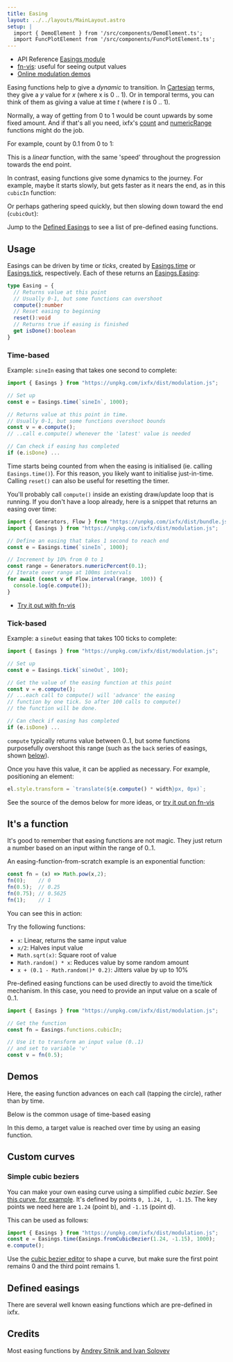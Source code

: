 ```yaml
---
title: Easing
layout: ../../layouts/MainLayout.astro
setup: |
  import { DemoElement } from '/src/components/DemoElement.ts';
  import FuncPlotElement from '/src/components/FuncPlotElement.ts';
---
```


<div class="tip">
<ul>
<li>API Reference <a href="https://clinth.github.io/ixfx/modules/Modulation.Easings.html">Easings module</a></li>
<li><a href="https://fn-vis.pages.dev/1/#H4sIANJT3mQAA1WQsU7EMAyGX+VXphaVpiwMRcfGwMDESCtdufpKIHGixq1OqvruJCeBdJttff5+yx+bcn4k1apgvai92hQP7r+vlGEjZrCq3fYqo1G1aWekKIm5V3tfXZs87hNhXPCzYMPLEA1PETvOs3fo1JdIiK3WC4efqT55p83lfNGjiaKTd7GDGM/1d+zUU8cda50dBMPwK83wTHCGF6GOT56jgHD4i6nFOCqOn2TtscJjc/fQNE159USSVxaa18EWRYnDM7aOAUuCNQkonxKStSgzDaTcd+IRiV9SFBB8lDeKcZioWLNzr5D0uQJUetjNA/tfXucbdFIBAAA=">fn-vis</a>: useful for seeing output values</li>
<li><a href="https://clinth.github.io/ixfx-demos/modulation/">Online modulation demos</a></li>
</ul>
</div>


Easing functions help to give a *dynamic* to transition. In [Cartesian](../../types/geometry/units/#cartesian) terms, they give a _y_ value for _x_ (where x is 0 .. 1). Or in temporal terms, you can think of them as giving a value at time _t_ (where _t_ is 0 .. 1).

Normally, a way of getting from 0 to 1 would be count upwards by some fixed amount. And if that's all you need, ixfx's [count](../../data/generator/#count) and [numericRange](../../data/generator/#numeric-range) functions might do the job.

For example, count by 0.1 from 0 to 1:

<div data-easing=true id="demo0" title="Linear function" fn="x"></div>

This is a _linear_ function, with the same 'speed' throughout the progression towards the end point.

In contrast, easing functions give some dynamics to the journey. For example, maybe it starts slowly, but gets faster as it nears the end, as in this `cubicIn` function:

<div data-easing=true id="demo1" title="cubicIn" easing="cubicIn"></div>

Or perhaps gathering speed quickly, but then slowing down toward the end (`cubicOut`):

<div data-easing=true id="demo1" title="cubicOut" easing="cubicOut"></div>

Jump to the [Defined Easings](#defined-easings) to see a list of pre-defined easing functions.

## Usage

Easings can be driven by time or _ticks_, created by [Easings.time](https://clinth.github.io/ixfx/modules/Modulation.Easings.html#time) or [Easings.tick](https://clinth.github.io/ixfx/modules/Modulation.Easings.html#tick), respectively. Each of these returns an [Easings.Easing](https://clinth.github.io/ixfx/modules/Modulation.Easings.html#Easing):

```typescript
type Easing = {
  // Returns value at this point
  // Usually 0-1, but some functions can overshoot
  compute():number
  // Reset easing to beginning
  reset():void
  // Returns true if easing is finished
  get isDone():boolean
}
```

### Time-based

Example: `sineIn` easing that takes one second to complete:

```js
import { Easings } from "https://unpkg.com/ixfx/dist/modulation.js";

// Set up
const e = Easings.time(`sineIn`, 1000);

// Returns value at this point in time.
// Usually 0-1, but some functions overshoot bounds
const v = e.compute();
// ..call e.compute() whenever the 'latest' value is needed

// Can check if easing has completed
if (e.isDone) ...
```

Time starts being counted from when the easing is initialised (ie. calling `Easings.time()`). For this reason, you likely want to initialise just-in-time. Calling `reset()` can also be useful for resetting the timer.

You'll probably call `compute()` inside an existing draw/update loop that is running. If you don't have a loop already, here is a snippet that returns an easing over time:

```js
import { Generators, Flow } from "https://unpkg.com/ixfx/dist/bundle.js";
import { Easings } from "https://unpkg.com/ixfx/dist/modulation.js";

// Define an easing that takes 1 second to reach end
const e = Easings.time(`sineIn`, 1000);

// Increment by 10% from 0 to 1
const range = Generators.numericPercent(0.1); 
// Iterate over range at 100ms intervals
for await (const v of Flow.interval(range, 100)) {
  console.log(e.compute());
}
```

* [Try it out with fn-vis](https://fn-vis.pages.dev/1/#H4sIAABU3mQAA1WQsU7EMAyGX8XK1KLSlIWhp2NjYGBiJJUuXH0lkDhR7VYnVX13kpNAYrT1+fut/31TIY6oepV8FLU3myIb/uZGOXLirFf9tjcFZdXnmxFZMnOv9qG5DWU9ZMKFFGeBDZ4tO5oYdrjMMYBRnyKJe60XSt9Te45Bu+vlqkfHorN38VZcpPaLjToYMqR1cSA4grjiDJEQgqNF0NA5EgsgHH9jWnEBq9MHen9q4LG7e+i6rr55GOWFBOfV+qqq4fgEmyEAjwJrFmB5JWVrVRcaIOe+IY2Q+SVHAaTI8orMdsJqLc69gayvDyqX9a+84Qc1a72VTgEAAA==)

### Tick-based
Example: a `sineOut` easing that takes 100 ticks to complete:

```js
import { Easings } from "https://unpkg.com/ixfx/dist/modulation.js";

// Set up
const e = Easings.tick(`sineOut`, 100);

// Get the value of the easing function at this point
const v = e.compute();
// ...each call to compute() will 'advance' the easing
// function by one tick. So after 100 calls to compute()
// the function will be done.

// Can check if easing has completed
if (e.isDone) ...
```

`compute` typically returns value between 0..1, but some functions purposefully overshoot this range (such as the `back` series of easings, shown [below](#defined-easings)).

Once you have this value, it can be applied as necessary. For example, positioning an element:

```js
el.style.transform = `translate(${e.compute() * width}px, 0px)`;
```

See the source of the demos below for more ideas, or [try it out on fn-vis](https://fn-vis.pages.dev/1/#H4sIAB5U3mQAA1WRQU/DMAyF/8pTTq1U1u3aadw47MAJbnTSQuu1YakTNe6YVPW/kwaB4Gj7vc/P8tusBteSqpS3TtRSzIr18FsXyrARo62q5qVYpUFV0dNSkKh5UMupSMXaPkWFGbwbBTOedDDcBSy4jG5ArXoRH6qynNhfu03jhtLcL/eyNUHKyJ2sFuN48xFqta+55rLEq74SdsV2u4WY5hogDp2D9KObuh6UViTlkWPXBDQ6UAHHlAz4NNai197TN5B008fJEMc9wTDTCK9jXndBIDmy0HjTFolkLbU1N46DgHD4uWizkrPzO1l7LrCL4fKU948/y3IcHjHXDFgS3KKb1pP9JJTlqxqIcV6IW0T9RGvDuyDPFILuKLutzCXh872KT/n3pNMX560UxrYBAAA=)

## It's a function

It's good to remember that easing functions are not magic. They just return a number based on an input within the range of 0..1.

An easing-function-from-scratch example is an exponential function:

```js
const fn = (x) => Math.pow(x,2);
fn(0);    // 0
fn(0.5);  // 0.25
fn(0.75); // 0.5625
fn(1);    // 1
```

You can see this in action:

<div editable data-easing=true id="demo2" fn="Math.pow(x,2)"></div>

Try the following functions:
* `x`: Linear, returns the same input value
* `x/2`: Halves input value
* `Math.sqrt(x)`: Square root of value
* `Math.random() * x`: Reduces value by some random amount
* `x + (0.1 - Math.random()* 0.2)`: Jitters value by up to 10%
  
Pre-defined easing functions can be used directly to avoid the time/tick mechanism. In this case, you need to provide an input value on a scale of 0..1.

```js
import { Easings } from "https://unpkg.com/ixfx/dist/modulation.js";

// Get the function
const fn = Easings.functions.cubicIn;

// Use it to transform an input value (0..1)
// and set to variable 'v'
const v = fn(0.5);
```

## Demos

Here, the easing function advances on each call (tapping the circle), rather than by time.

<demo-element title="Discrete easing" src="/modulation/easing-tick/" />

Below is the common usage of time-based easing

<demo-element title="Timer easing" src="/modulation/easing-timer/" />

In this demo, a target value is reached over time by using an easing function.

<demo-element title="Easing set" src="/modulation/easing-set/" />


<script type="module" hoist>
import '/src/components/FuncPlotElement';
import {Easings} from '/node_modules/ixfx/dist/modulation.js';
const run = () => {
  document.querySelectorAll(`[data-easing]`).forEach(el => {
    const plot = document.createElement(`func-plot-element`);// importEl(el, `func-plot-element`);
    el.append(plot);
    const fnAttr = el.getAttribute(`fn`);
    const easingAttr = el.getAttribute(`easing`);
    const editableAttr = el.getAttribute(`editable`);
    plot.editable = editableAttr !== `false` && editableAttr !== null;

    if (fnAttr !== null && fnAttr.length > 0) {
      plot.setFunctionByString(fnAttr);
    } else if (easingAttr !== null && easingAttr.length > 0) {
      const easingFn = Easings.get(easingAttr);
      if (easingFn === undefined) {
        console.error(`Could not find easing: ${easingAttr}`);
      } else {
        plot.setFunction(easingAttr, easingFn);
      }
    } else {
      console.warn(`Neither fn or easing attributes defined for function plot.`);
    }

    // Give component time to render before plotting
    // setTimeout(() => {
    //   plot.plot(false);
    // }, 1000);
  });
}
setTimeout(() => run(), 10);
</script>

## Custom curves

### Simple cubic beziers

You can make your own easing curve using a simplified _cubic bezier_. See [this curve, for example](https://cubic-bezier.com/#0,1.24,1,-1.15). It's defined by points `0, 1.24, 1, -1.15`. The key points we need here are `1.24` (point b), and `-1.15` (point d).

This can be used as follows:

```js
import { Easings } from "https://unpkg.com/ixfx/dist/modulation.js";
const e = Easings.time(Easings.fromCubicBezier(1.24, -1.15), 1000);
e.compute();
```

Use the [cubic bezier editor](https://cubic-bezier.com/#0,1.24,1,-1.15) to shape a curve, but make sure the first point remains 0 and the third point remains 1.


## Defined easings

There are several well known easing functions which are pre-defined in ixfx.

<!-- Astro bug. Either we get two lit elements, or an exception -->
<!-- <easing-gallery-element client:only="lit" /> -->

<div id="easingGallery"></div>
<script type="module" hoist>
import '/src/loader';
import '/src/components/modulation/EasingGalleryElement';
importEl(
  `easingGallery`, 
  `easing-gallery-element`, {});
</script>

## Credits

Most easing functions by [Andrey Sitnik and Ivan Solovev](https://easings.net/) 